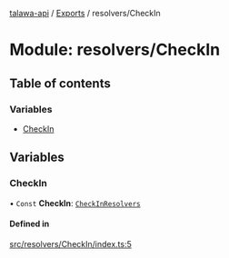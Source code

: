 [talawa-api](../README.md) / [Exports](../modules.md) / resolvers/CheckIn

# Module: resolvers/CheckIn

## Table of contents

### Variables

- [CheckIn](resolvers_CheckIn.md#checkin)

## Variables

### CheckIn

• `Const` **CheckIn**: [`CheckInResolvers`](types_generatedGraphQLTypes.md#checkinresolvers)

#### Defined in

[src/resolvers/CheckIn/index.ts:5](https://github.com/PalisadoesFoundation/talawa-api/blob/b8b7d29/src/resolvers/CheckIn/index.ts#L5)
